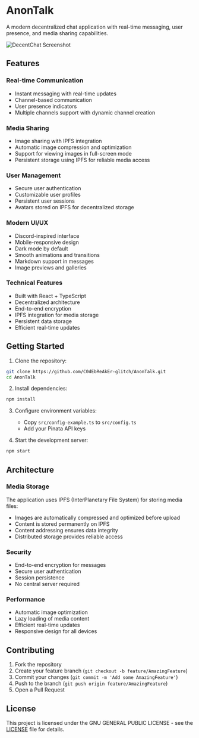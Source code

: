 # AnonTalk

A modern decentralized chat application with real-time messaging, user presence, and media sharing capabilities.

![DecentChat Screenshot](screenshots/app.png)

## Features

### Real-time Communication
- Instant messaging with real-time updates
- Channel-based communication
- User presence indicators
- Multiple channels support with dynamic channel creation

### Media Sharing
- Image sharing with IPFS integration
- Automatic image compression and optimization
- Support for viewing images in full-screen mode
- Persistent storage using IPFS for reliable media access

### User Management
- Secure user authentication
- Customizable user profiles
- Persistent user sessions
- Avatars stored on IPFS for decentralized storage

### Modern UI/UX
- Discord-inspired interface
- Mobile-responsive design
- Dark mode by default
- Smooth animations and transitions
- Markdown support in messages
- Image previews and galleries

### Technical Features
- Built with React + TypeScript
- Decentralized architecture
- End-to-end encryption
- IPFS integration for media storage
- Persistent data storage
- Efficient real-time updates

## Getting Started

1. Clone the repository:
```bash
git clone https://github.com/C0dEbReAkEr-glitch/AnonTalk.git
cd AnonTalk
```

2. Install dependencies:
```bash
npm install
```

3. Configure environment variables:
   - Copy `src/config-example.ts` to `src/config.ts`
   - Add your Pinata API keys

4. Start the development server:
```bash
npm start
```

## Architecture

### Media Storage
The application uses IPFS (InterPlanetary File System) for storing media files:
- Images are automatically compressed and optimized before upload
- Content is stored permanently on IPFS
- Content addressing ensures data integrity
- Distributed storage provides reliable access

### Security
- End-to-end encryption for messages
- Secure user authentication
- Session persistence
- No central server required

### Performance
- Automatic image optimization
- Lazy loading of media content
- Efficient real-time updates
- Responsive design for all devices

## Contributing

1. Fork the repository
2. Create your feature branch (`git checkout -b feature/AmazingFeature`)
3. Commit your changes (`git commit -m 'Add some AmazingFeature'`)
4. Push to the branch (`git push origin feature/AmazingFeature`)
5. Open a Pull Request

## License

This project is licensed under the GNU GENERAL PUBLIC LICENSE - see the [LICENSE](LICENSE) file for details.


